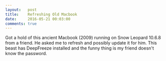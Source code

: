 ```yaml
---
layout:   post
title:    Refreshing Old Macbook
date:     2016-05-21 00:03:00
comments: true
---
```

Got a hold of this ancient Macbook (2009) running on Snow Leopard 10.6.8 from a friend. He asked me to refresh and possibly update it for him. This beast has DeepFreeze installed and the funny thing is my friend doesn't know the password.
